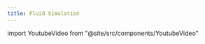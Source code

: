 ```yaml
---
title: Fluid Simulation
---
```

import YoutubeVideo from "@site/src/components/YoutubeVideo"

<YoutubeVideo id="qsYE1wMEMPA"/>